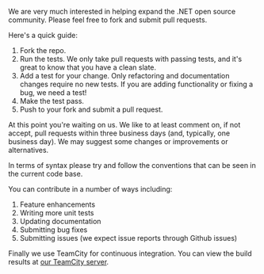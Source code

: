 We are very much interested in helping expand the .NET open source community. Please feel free to fork and submit pull requests.

Here's a quick guide:

1. Fork the repo.
2. Run the tests. We only take pull requests with passing tests, and it's great to know that you have a clean slate.
3. Add a test for your change. Only refactoring and documentation changes require no new tests. If you are adding functionality or fixing a bug, we need a test!
4. Make the test pass.
5. Push to your fork and submit a pull request.

At this point you're waiting on us. We like to at least comment on, if not accept, pull requests within three business days (and, typically, one business day). We may suggest some changes or improvements or alternatives.

In terms of syntax please try and follow the conventions that can be seen in the current code base.

You can contribute in a number of ways including:

1. Feature enhancements
2. Writing more unit tests
3. Updating documentation
4. Submitting bug fixes
5. Submitting issues (we expect issue reports through Github issues)

Finally we use TeamCity for continuous integration. You can view the build results at [our TeamCity server](http://skookum.cloudapp.net/project.html?projectId=project7&tab=projectOverview).
